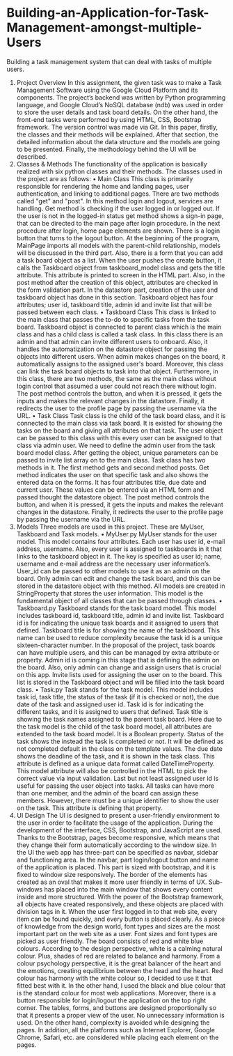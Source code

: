 # Building-an-Application-for-Task-Management-amongst-multiple-Users
Building a task management system that can deal with tasks of multiple users.

1. Project Overview
In this assignment, the given task was to make a Task Management Software using the Google Cloud
Platform and its components. The project’s backend was written by Python programming language,
and Google Cloud’s NoSQL database (ndb) was used in order to store the user details and task board
details. On the other hand, the front-end tasks were performed by using HTML, CSS, Bootstrap
framework. The version control was made via Git. In this paper, firstly, the classes and their methods
will be explained. After that section, the detailed information about the data structure and the models
are going to be presented. Finally, the methodology behind the UI will be described.
2. Classes & Methods
The functionality of the application is basically realized with six python classes and their
methods. The classes used in the project are as follows:
• Main Class
This class is primarily responsible for rendering the home and landing pages, user
authentication, and linking to additional pages. There are two methods called "get" and
"post". In this method login and logout, services are handling. Get method is checking if the
user logged in or logged out. If the user is not in the logged-in status get method shows a
sign-in page, that can be directed to the main page after login procedure. In the next
procedure after login, home page elements are shown. There is a login button that turns to the
logout button. At the beginning of the program, MainPage imports all models with the
parent-child relationship, models will be discussed in the third part. Also, there is a form that
you can add a task board object as a list. When the user pushes the create button, it calls the
Taskboard object from taskboard_model class and gets the title attribute. This attribute is
printed to screen in the HTML part. Also, in the post method after the creation of this object,
attributes are checked in the form validation part. In the datastore part, creation of the user
and taskboard object has done in this section. Taskboard object has four attributes; user id,
taskboard title, admin id and invite list that will be passed between each class.
• Taskboard Class
This class is linked to the main class that passes the to-do to specific tasks from the task
board. Taskboard object is connected to parent class which is the main class and has a child
class is called a task class. In this class there is an admin and that admin can invite different
users to onboard. Also, it handles the automatization on the datastore object for passing the
objects into different users. When admin makes changes on the board, it automatically
assigns to the assigned user's board. Moreover, this class can link the task board objects to
task into that object. Furthermore, in this class, there are two methods, the same as the main
class without login control that assumed a user could not reach there without login. The post
method controls the button, and when it is pressed, it gets the inputs and makes the relevant
changes in the datastore. Finally, it redirects the user to the profile page by passing the
username via the URL.
• Task Class
Task class is the child of the task board class, and it is connected to the main class via task
board. It is existed for showing the tasks on the board and giving all attributes on that task.
The user object can be passed to this class with this every user can be assigned to that class
via admin user. We need to define the admin user from the task board model class. After
getting the object, unique parameters can be passed to invite list array on to the main class.
Task class has two methods in it. The first method gets and second method posts. Get method
indicates the user on that specific task and also shows the entered data on the forms. It has
four attributes title, due date and current user. These values can be entered via an HTML
form and passed thought the datastore object. The post method controls the button, and when
it is pressed, it gets the inputs and makes the relevant changes in the datastore. Finally, it
redirects the user to the profile page by passing the username via the URL.
3. Models
Three models are used in this project. These are MyUser, Taskboard and Task models.
• MyUser.py
MyUser stands for the user model. This model contains four attributes. Each user has user id,
e-mail address, username. Also, every user is assigned to taskboards in it that links to the
taskboard object in it. The key is specified as user id; name, username and e-mail address are
the necessary user information’s. User_id can be passed to other models to use it as an admin
on the board. Only admin can edit and change the task board, and this can be stored in the
datastore object with this method. All models are created in StringProperty that stores the
user information. This model is the fundamental object of all classes that can be passed
through classes.
• Taskboard.py
Taskboard stands for the task board model. This model includes taskboard id, taskboard title,
admin id and invite list. Taskboard id is for indicating the unique task boards and it assigned
to users that defined. Taskboard title is for showing the name of the taskboard. This name can
be used to reduce complexity because the task id is a unique sixteen-character number. In the
proposal of the project, task boards can have multiple users, and this can be managed by extra
attribute or property. Admin id is coming in this stage that is defining the admin on the board.
Also, only admin can change and assign users that is crucial on this app. Invite lists used for
assigning the user on to the board. This list is stored in the Taskboard object and will be filled
into the task board class.
• Task.py
Task stands for the task model. This model includes task id, task title, the status of the task (if
it is checked or not), the due date of the task and assigned user id. Task id is for indicating the
different tasks, and it is assigned to users that defined. Task title is showing the task names
assigned to the parent task board. Here due to the task model is the child of the task board
model, all attributes are extended to the task board model. It is a Boolean property. Status of
the task shows the instead the task is completed or not. It will be defined as not completed
default in the class on the template values. The due date shows the deadline of the task, and it
is shown in the task class. This attribute is defined as a unique data format called
DateTimeProperty. This model attribute will also be controlled in the HTML to pick the
correct value via input validation. Last but not least assigned user id is useful for passing the
user object into tasks. All tasks can have more than one member, and the admin of the board
can assign these members. However, there must be a unique identifier to show the user on the
task. This attribute is defining that property.
4. UI Design
The UI is designed to present a user-friendly environment to the user in order to facilitate the usage of
the application. During the development of the interface, CSS, Bootstrap, and JavaScript are used.
Thanks to the Bootstrap, pages become responsive, which means that they change their form
automatically according to the window size. In the UI the web app has three-part can be specified as
navbar, sidebar and functioning area. In the navbar, part login/logout button and name of the
application is placed. This part is sized with bootstrap, and it is fixed to window size responsively.
The border of the elements has created as an oval that makes it more user friendly in terms of UX.
Sub-windows has placed into the main window that shows every content inside and more structured.
With the power of the Bootstrap framework, all objects have created responsively, and these objects
are placed with division tags in it.
When the user first logged in to that web site, every item can be found quickly, and every button is
placed clearly. As a piece of knowledge from the design world, font types and sizes are the most
important part on the web site as a user. Font sizes and font types are picked as user friendly. The
board consists of red and white blue colours. According to the design perspective, white is a calming
natural colour. Plus, shades of red are related to balance and harmony. From a colour psychology
perspective, it is the great balancer of the heart and the emotions, creating equilibrium between the
head and the heart. Red colour has harmony with the white colour so, I decided to use it that fitted
best with it. In the other hand, I used the black and blue colour that is the standard colour for most
web applications.
Moreover, there is a button responsible for login/logout the application on the top right corner. The
tables, forms, and buttons are designed proportionally so that it presents a proper view of the user. No
unnecessary information is used. On the other hand, complexity is avoided while designing the pages.
In addition, all the platforms such as Internet Explorer, Google Chrome, Safari, etc. are considered
while placing each element on the pages.
